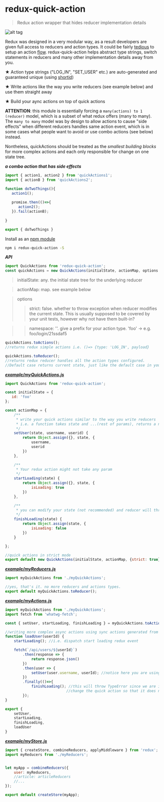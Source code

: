 # redux-quick-action
>Redux action wrapper that hides reducer implementation details

![alt tag](https://travis-ci.org/cashsun/redux-quick-action.svg?branch=master)

Redux was designed in a very modular way, as a result developers are given full access to reducers and action types.  It could be fairly [tedious](https://github.com/reactjs/redux/blob/master/examples/todos-flow/src/types/index.js) to setup an action [flow](https://cdn-images-1.medium.com/max/800/1*rictDFcDHCvOacMUaWxZEQ.png). redux-quick-action helps abstract type strings, switch statements in reducers and many other implementation details away from you.

★ Action type strings ("LOG_IN", "SET_USER" etc.) are auto-generated and guaranteed unique (using [shortid](https://www.npmjs.com/package/shortid))

★ Write actions like the way you write reducers (see example below) and use them straight away

★ Build your aync actions on top of quick actions

**ATTENTION**: this module is essentially forcing a `many(actions) to 1 (reducer)` model, which is a subset of what redux offers (many to many). The `many to many` model was by design to allow actions to cause "side effects" when different reducers handles same action event, which is in some cases what people want to avoid or use combo actions (see below) instead.

Nontheless, quickActions should be treated as the *smallest building blocks* for more complex actions and each only responsible for change on one state tree.

***a combo action that has side effects***
```javascript
import { action1, action2 } from 'quickActions1';
import { actionB } from 'quickActions2';

function doTwoThings(){
   action1();
   
   promise.then(()=>{
      action2();
   }).fail(actionB);
  
}

export { doTwoThings }

```


Install as an [npm module](https://www.npmjs.com/package/redux-quick-action)

```bash
npm i redux-quick-action -S
```

***API***
```javascript
import QuickActions from 'redux-quick-action';
const quickActions = new QuickActions(initialState, actionMap, options = {});
```
> initialState: any. the initial state tree for the underlying reducer

> actionMap: map. see example below

> options
>> strict: false. whether to throw exception when reducer modifies the current state. This is usually supposed to be covered by your unit tests, however why not have them built-in?

>> namespace: ''. give a prefix for your action type. 'foo' -> e.g. foo/login/21ssdaf5

```javascript
quickActions.toActions();   
//returns redux simple actions i.e. ()=> {type: 'LOG_IN', payload}

quickActions.toReducer(); 
//returns redux reducer handles all the action types configured. 
//Default case returns current state, just like the default case in your reducer switch block.
```

***[example/myQuickActions.js](https://github.com/cashsun/redux-quick-action/blob/master/example/myQuickActions.js)***
```javascript
import QuickActions from 'redux-quick-action';

const initialState = {
   id: 'foo'
};

const actionMap = {
    /**
     * write your quick actions similar to the way you write reducers
     * i.e. a function takes state and ...(rest of params), returns a new state
     */
    setUser(state, username, userid) {
        return Object.assign({}, state, {
            username,
            userid
        })
    },

    /**
     * Your redux action might not take any param
     */
    startLoading(state) {
        return Object.assign({}, state, {
            isLoading: true
        })
    },

    /**
     * you can modify your state (not recommended) and reducer will throw exception when in strict mode,
     */
    finishLoading(state) {
        return Object.assign(state, {
            isLoading: false
        })
    }

};

//quick actions in strict mode
export default new QuickActions(initialState, actionMap, {strict: true});
```

***[example/myReducers.js](https://github.com/cashsun/redux-quick-action/blob/master/example/myReducers.js)***
```javascript
import myQuickActions from './myQuickActions';

//yes, that's it. no more reducers and actions types.
export default myQuickActions.toReducer();
```


***[example/myActions.js](https://github.com/cashsun/redux-quick-action/blob/master/example/myActions.js)***
```javascript
import myQuickActions from './myQuickActions';
import fetch from 'whatwg-fetch';

const { setUser, startLoading, finishLoading } = myQuickActions.toActions();

//writing more complex async actions using sync actions generated from your quick-actions.
function loadUser(userId) {
    startLoading(); //i.e. dispatch start loading redux event

    fetch(`/api/users/${userId}`)
        .then(response => {
            return response.json()
        })
        .then(user => {
            setUser(user.username, userId); //notice here you are using the generated actions, no need for state.
        })
        .finally(()=>{
            finishLoading(); //this will throw TypeError since we are in safe mode.
                            //change the quick action so that it does not modify the current state
        });
}

export {
    setUser,
    startLoading,
    finishLoading,
    loadUser
}
```

***[example/myStore.js](https://github.com/cashsun/redux-quick-action/blob/master/example/myStore.js)***
```javascript
import { createStore, combineReducers, applyMiddleware } from 'redux';
import myReducers from './myReducers';


let myApp = combineReducers({
    user: myReducers,
    //article: articleReducers
    //...
});

export default createStore(myApp);
```
